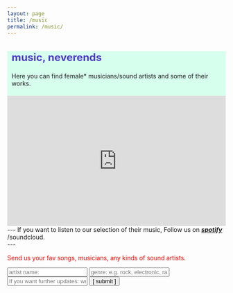 ```yaml
---
layout: page
title: /music
permalink: /music/
---
```

<meta name="viewport" content="width=device-width,initial-scale=1.0"/>

<style>
@font-face {
    font-family: 'blox';
    src: url("site/data/font/blox.ttf") format('truetype');
    font-weight: bold;
    font-style: normal;
}
    
h2 {color:#4C39CA; font-size: 24px;
    }
    
.bodycontents {background-color: #D6FFED;

    }
.maintext {margin: 10px 10px 20px 10px;}
    
</style>

<div class="bodycontents">
    <div class="maintext">
<h2> music, neverends </h2>
Here you can find female* musicians/sound artists and some of their works.
&nbsp;
    </div>  
<iframe style="border-style: none; width:100%; height:300px;" src="https://commaneverends.github.io/table_music/index.html"  frameBorder="0" allowtransparency="true"></iframe> 

</div>
---
If you want to listen to our selection of their music, 
Follow us on <span style="font-weight: bold; font-style: italic;"><a href="https://open.spotify.com/user/6opa0oogff0g83t9vkr5s7l1j" target="_blank"> spotify </a></span> /soundcloud.
<div>    <i class="fab fa-spotify"></i> </div>
---

<font color="red"> Send us your fav songs, musicians, any kinds of sound artists. </font> 

<script data-cfasync="false" type="text/javascript" src="form-submission-handler.js"></script>
<form class="gform" method="POST" id="car_request_form" role="form" action="https://script.google.com/macros/s/AKfycbz-6TLQGMxloAJtH1JQ-w1hf4GouwAZisDs2gBN7RUJ1uYw2Rg/exec" target="after" onsubmit="close()">
<form>
  <input type="text" id="name" name="name" placeholder="artist name:" autocomplete="off">
  <input type="text" id="genre" name="genre" placeholder="genre: e.g. rock, electronic, rap, hiphop, classic, jazz, other" autocomplete="off">
  <input type="text" id="email" name="subscription" placeholder="If you want further updates: write your email address here" autocomplete="off">  
  <input type="submit" value="[ submit ]" onclick="displayThanks()">  
 
</form>

<iframe id="after" name="after" frameborder="0" onmousewheel="" width="100%" height="0.1" style="background: transparent; border: none;">
</iframe>

<div style="display:none" class="thanks_message">
<span id="span_thanks"> Thanks for your support. See you again! </span>
</div>

<script>
function close() {
    document.querySelector('#after').addEventListener('load', function() {
        window.close();
    });
  }
function displayThanks() {
   var span_Text = document.getElementById("span_thanks").innerText;
   alert (span_Text);
}
</script>
